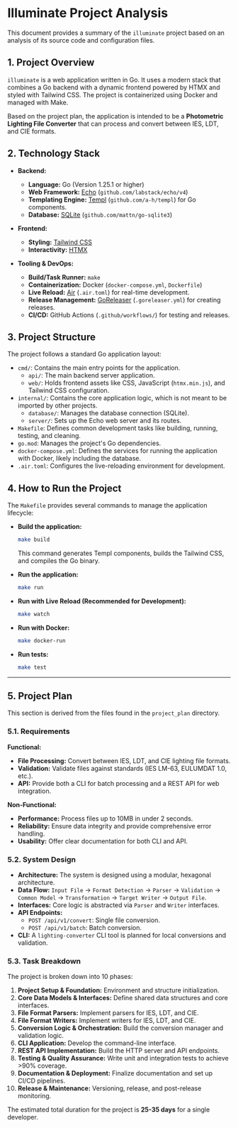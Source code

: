 # Illuminate Project Analysis

This document provides a summary of the `illuminate` project based on an analysis of its source code and configuration files.

## 1. Project Overview

`illuminate` is a web application written in Go. It uses a modern stack that combines a Go backend with a dynamic frontend powered by HTMX and styled with Tailwind CSS. The project is containerized using Docker and managed with Make.

Based on the project plan, the application is intended to be a **Photometric Lighting File Converter** that can process and convert between IES, LDT, and CIE formats.

## 2. Technology Stack

- **Backend:**
    - **Language:** Go (Version 1.25.1 or higher)
    - **Web Framework:** [Echo](https://echo.labstack.com/) (`github.com/labstack/echo/v4`)
    - **Templating Engine:** [Templ](https://templ.guide/) (`github.com/a-h/templ`) for Go components.
    - **Database:** [SQLite](https://www.sqlite.org/index.html) (`github.com/mattn/go-sqlite3`)

- **Frontend:**
    - **Styling:** [Tailwind CSS](https://tailwindcss.com/)
    - **Interactivity:** [HTMX](https://htmx.org/)

- **Tooling & DevOps:**
    - **Build/Task Runner:** `make`
    - **Containerization:** Docker (`docker-compose.yml`, `Dockerfile`)
    - **Live Reload:** [Air](https://github.com/air-verse/air) (`.air.toml`) for real-time development.
    - **Release Management:** [GoReleaser](https://goreleaser.com/) (`.goreleaser.yml`) for creating releases.
    - **CI/CD:** GitHub Actions (`.github/workflows/`) for testing and releases.

## 3. Project Structure

The project follows a standard Go application layout:

- `cmd/`: Contains the main entry points for the application.
    - `api/`: The main backend server application.
    - `web/`: Holds frontend assets like CSS, JavaScript (`htmx.min.js`), and Tailwind CSS configuration.
- `internal/`: Contains the core application logic, which is not meant to be imported by other projects.
    - `database/`: Manages the database connection (SQLite).
    - `server/`: Sets up the Echo web server and its routes.
- `Makefile`: Defines common development tasks like building, running, testing, and cleaning.
- `go.mod`: Manages the project's Go dependencies.
- `docker-compose.yml`: Defines the services for running the application with Docker, likely including the database.
- `.air.toml`: Configures the live-reloading environment for development.

## 4. How to Run the Project

The `Makefile` provides several commands to manage the application lifecycle:

- **Build the application:**
  ```bash
  make build
  ```
  This command generates Templ components, builds the Tailwind CSS, and compiles the Go binary.

- **Run the application:**
  ```bash
  make run
  ```

- **Run with Live Reload (Recommended for Development):**
  ```bash
  make watch
  ```

- **Run with Docker:**
  ```bash
  make docker-run
  ```

- **Run tests:**
  ```bash
  make test
  ```

---

## 5. Project Plan

This section is derived from the files found in the `project_plan` directory.

### 5.1. Requirements

**Functional:**
- **File Processing:** Convert between IES, LDT, and CIE lighting file formats.
- **Validation:** Validate files against standards (IES LM-63, EULUMDAT 1.0, etc.).
- **API:** Provide both a CLI for batch processing and a REST API for web integration.

**Non-Functional:**
- **Performance:** Process files up to 10MB in under 2 seconds.
- **Reliability:** Ensure data integrity and provide comprehensive error handling.
- **Usability:** Offer clear documentation for both CLI and API.

### 5.2. System Design

- **Architecture:** The system is designed using a modular, hexagonal architecture.
- **Data Flow:** `Input File` → `Format Detection` → `Parser` → `Validation` → `Common Model` → `Transformation` → `Target Writer` → `Output File`.
- **Interfaces:** Core logic is abstracted via `Parser` and `Writer` interfaces.
- **API Endpoints:**
    - `POST /api/v1/convert`: Single file conversion.
    - `POST /api/v1/batch`: Batch conversion.
- **CLI:** A `lighting-converter` CLI tool is planned for local conversions and validation.

### 5.3. Task Breakdown

The project is broken down into 10 phases:
1.  **Project Setup & Foundation:** Environment and structure initialization.
2.  **Core Data Models & Interfaces:** Define shared data structures and core interfaces.
3.  **File Format Parsers:** Implement parsers for IES, LDT, and CIE.
4.  **File Format Writers:** Implement writers for IES, LDT, and CIE.
5.  **Conversion Logic & Orchestration:** Build the conversion manager and validation logic.
6.  **CLI Application:** Develop the command-line interface.
7.  **REST API Implementation:** Build the HTTP server and API endpoints.
8.  **Testing & Quality Assurance:** Write unit and integration tests to achieve >90% coverage.
9.  **Documentation & Deployment:** Finalize documentation and set up CI/CD pipelines.
10. **Release & Maintenance:** Versioning, release, and post-release monitoring.

The estimated total duration for the project is **25-35 days** for a single developer.
